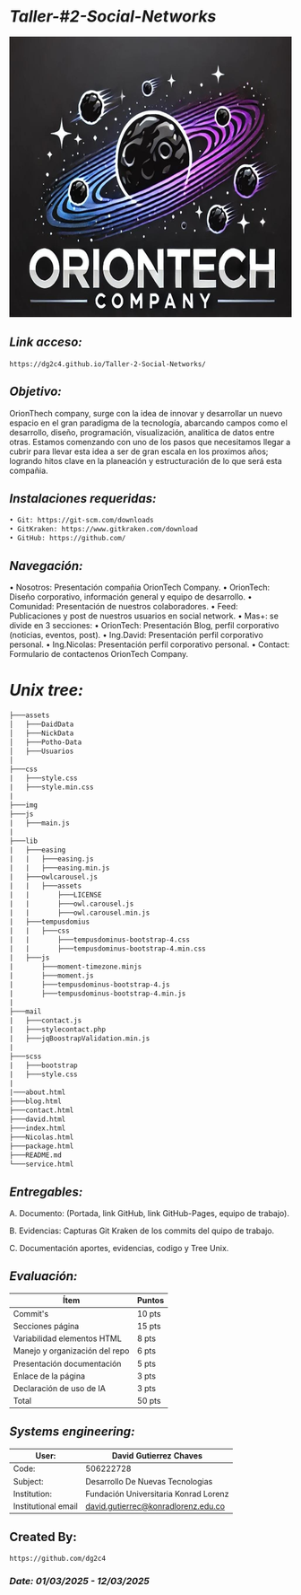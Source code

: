 # *Taller-#2-Social-Networks*
<p align="center">
  <img width="800" height="500" src="https://github.com/dg2c4/Taller-2-Social-Networks/blob/main/assets/Logo-OrioTech-Company.jpeg" alt="Social Networks">
</p>

## *Link acceso:* 
    https://dg2c4.github.io/Taller-2-Social-Networks/

## *Objetivo:* 
OrionThech company, surge con la idea de innovar y desarrollar un nuevo espacio en el gran paradigma de la tecnología, abarcando campos como el desarrollo, 
diseño, programación, visualización, analitica de datos entre otras. Estamos comenzando con uno de los pasos que necesitamos llegar a cubrir para llevar
esta idea a ser de gran escala en los proximos años; logrando hitos clave en la planeación y estructuración de lo que será esta compañia.

## *Instalaciones requeridas:* 
    • Git: https://git-scm.com/downloads
    • GitKraken: https://www.gitkraken.com/download
    • GitHub: https://github.com/

## *Navegación:*
• Nosotros: Presentación compañia OrionTech Company.
• OrionTech: Diseño corporativo, información general y equipo de desarrollo.
• Comunidad: Presentación de nuestros colaboradores.
• Feed: Publicaciones y post de nuestros usuarios en social network.
• Mas+: se divide en 3 secciones:
         • OrionTech: Presentación Blog, perfil corporativo (noticias, eventos, post).
         • Ing.David: Presentación perfil corporativo personal.
         • Ing.Nicolas: Presentación perfil corporativo personal.
• Contact: Formulario de contactenos OrionTech Company.

# *Unix tree:*
```Taller-2-Social-Networks
├───assets
│   ├───DaidData
│   ├───NickData
│   ├───Potho-Data
│   ├───Usuarios
│
├───css
|   ├───style.css
|   ├───style.min.css
|
├───img
├───js
|   ├───main.js
|
├───lib
|   ├───easing
|   |   ├───easing.js
|   |   ├───easing.min.js
|   ├───owlcarousel.js
|   |   ├───assets
|   |       ├───LICENSE
|   |       ├───owl.carousel.js
|   |       ├───owl.carousel.min.js
|   ├───tempusdomius
|   |   ├───css
|   |       ├───tempusdominus-bootstrap-4.css
|   |       ├───tempusdominus-bootstrap-4.min.css
|   ├───js
|       ├───moment-timezone.minjs
|       ├───moment.js
|       ├───tempusdominus-bootstrap-4.js
|       ├───tempusdominus-bootstrap-4.min.js
|
├───mail
|   ├───contact.js
|   ├───stylecontact.php
|   ├───jqBoostrapValidation.min.js
|
├───scss
|   ├───bootstrap
|   ├───style.css
|
|───about.html
├───blog.html
├───contact.html
├───david.html
├───index.html
├───Nicolas.html
├───package.html
├───README.md
└───service.html
```

## *Entregables:*
A. Documento: (Portada, link GitHub, link GitHub-Pages, equipo de trabajo).

B. Evidencias: Capturas Git Kraken de los commits del quipo de trabajo.

C. Documentación aportes, evidencias, codigo y Tree Unix.

## *Evaluación:*
| Ítem | Puntos |
|------|--------|
| Commit's | 10 pts |
| Secciones página | 15 pts |
| Variabilidad elementos HTML | 8 pts |
| Manejo y organización del repo | 6 pts |
| Presentación documentación | 5 pts |
| Enlace de la página | 3 pts |
| Declaración de uso de IA | 3 pts |
| Total | 50 pts |

## *Systems engineering:*
| User: | David Gutierrez Chaves |
|------|--------|
| Code: | 506222728 |
| Subject: | Desarrollo De Nuevas Tecnologias |
| Institution: | Fundación Universitaria Konrad Lorenz |
| Institutional email | david.gutierrec@konradlorenz.edu.co |  

## Created By:
    https://github.com/dg2c4

### *Date: 01/03/2025 - 12/03/2025*
